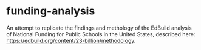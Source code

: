 # funding-analysis

An attempt to replicate the findings and methology of the EdBuild analysis of National Funding for Public Schools in the United States, described here: https://edbuild.org/content/23-billion/methodology.
